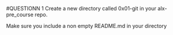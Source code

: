#QUESTIONN 1
Create a new directory called 0x01-git in your alx-pre_course repo.



Make sure you include a non empty README.md in your directory
